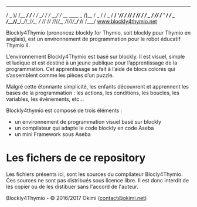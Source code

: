 
   ___  __         __    __     ____________              _
  / _ )/ /__  ____/ /__ / /_ __/ / /_  __/ /  __ ____ _  (_)__
 / _  / / _ \/ __/  '_// / // /_  _// / / _ \/ // /  ' \/ / _ \
/____/_/\___/\__/_/\_\/_/\_, / /_/ /_/ /_//_/\_, /_/_/_/_/\___/
                        /___/               /___/ 
                                         www.blockly4thymio.net


Blockly4Thymio (prononcez blockly for Thymio, soit blockly pour Thymio en anglais), est un environnement de programmation pour le robot éducatif Thymio II.

L’environnement Blockly4Thymio est basé sur blockly. Il est visuel, simple et ludique et est destiné à un jeune publique pour l’apprentissage de la programmation.
Cet apprentissage se fait à l’aide de blocs colorés qui s’assemblent comme les pièces d’un puzzle.

Malgré cette étonnante simplicité, les enfants découvrent et apprennent les bases de la programmation : les actions, les conditions, les boucles, les variables, les événements, etc…

Blockly4thymio est composé de trois éléments :
- un environnement de programmation visuel basé sur blockly
- un compilateur qui adapte le code blockly en code Aseba
- un mini Framework sous Aseba

Les fichers de ce repository
============================
Les fichiers présents ici, sont les sources du compilateur Blocly4Thymio. Ces sources ne sont pas distribués sous licence libre. Il est donc interdit de les copier ou de les distibuer sans l'accord de l'auteur.

Blockly4Thymio - © 2016/2017 Okimi (contact@okimi.net)